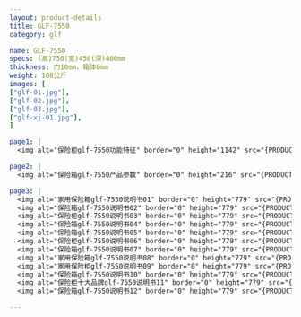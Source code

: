 ```yaml
---
layout: product-details
title: GLF-7550
category: glf

name: GLF-7550
specs: (高)750(宽)450(深)400mm
thickness: 门10mm，箱体6mm
weight: 108公斤
images: [
["glf-01.jpg"],
["glf-02.jpg"],
["glf-03.jpg"],
["glf-xj-01.jpg"],
]

page1: |
  <img alt="保险柜glf-7550功能特征" border="0" height="1142" src="{PRODUCT_IMAGES}products/glf-gn.jpg" width="538" />

page2: |
  <img alt="保险箱glf-7550产品参数" border="0" height="216" src="{PRODUCT_IMAGES}products/glf-cpcs.jpg" width="538" />

page3: |
  <img alt="家用保险箱glf-7550说明书01" border="0" height="779" src="{PRODUCT_IMAGES}products/glf-sm01.jpg" width="528" /><br />
  <img alt="保险箱glf-7550说明书02" border="0" height="779" src="{PRODUCT_IMAGES}products/glf-sm02.jpg" width="528" /><br />
  <img alt="保险柜glf-7550说明书03" border="0" height="779" src="{PRODUCT_IMAGES}products/glf-sm03.jpg" width="528" /><br />
  <img alt="保险箱glf-7550说明书04" border="0" height="779" src="{PRODUCT_IMAGES}products/glf-sm04.jpg" width="528" /><br />
  <img alt="保险箱glf-7550说明书05" border="0" height="779" src="{PRODUCT_IMAGES}products/glf-sm05.jpg" width="528" /><br />
  <img alt="保险柜glf-7550说明书06" border="0" height="779" src="{PRODUCT_IMAGES}products/glf-sm06.jpg" width="528" /><br />
  <img alt="保险箱glf-7550说明书07" border="0" height="779" src="{PRODUCT_IMAGES}products/glf-sm07.jpg" width="528" /><br />
  <img alt="家用保险箱glf-7550说明书08" border="0" height="779" src="{PRODUCT_IMAGES}products/glf-sm08.jpg" width="528" /><br />
  <img alt="家用保险柜glf-7550说明书09" border="0" height="779" src="{PRODUCT_IMAGES}products/glf-sm09.jpg" width="528" /><br />
  <img alt="保险箱glf-7550说明书10" border="0" height="779" src="{PRODUCT_IMAGES}products/glf-sm10.jpg" width="528" /><br />
  <img alt="保险柜十大品牌glf-7550说明书11" border="0" height="779" src="{PRODUCT_IMAGES}products/glf-sm11.jpg" width="528" /><br />
  <img alt="保险箱glf-7550说明书12" border="0" height="779" src="{PRODUCT_IMAGES}products/glf-sm12.jpg" width="528" />

---
```

